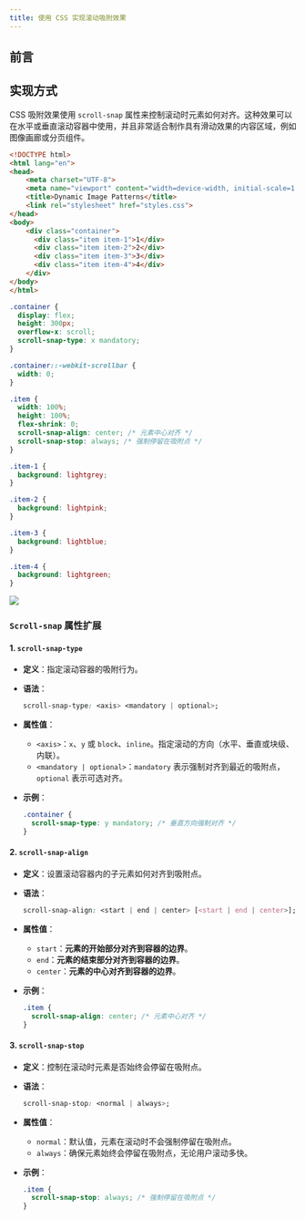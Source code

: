 ```yaml
---
title: 使用 CSS 实现滚动吸附效果
---
```


## 前言

## 实现方式

CSS 吸附效果使用 `scroll-snap` 属性来控制滚动时元素如何对齐。这种效果可以在水平或垂直滚动容器中使用，并且非常适合制作具有滑动效果的内容区域，例如图像画廊或分页组件。

```html
<!DOCTYPE html>
<html lang="en">
<head>
    <meta charset="UTF-8">
    <meta name="viewport" content="width=device-width, initial-scale=1.0">
    <title>Dynamic Image Patterns</title>
    <link rel="stylesheet" href="styles.css">
</head>
<body>
    <div class="container">
      <div class="item item-1">1</div>
      <div class="item item-2">2</div>
      <div class="item item-3">3</div>
      <div class="item item-4">4</div>
    </div>
</body>
</html>
```

```css
.container {
  display: flex;
  height: 300px;
  overflow-x: scroll;
  scroll-snap-type: x mandatory;
}

.container::-webkit-scrollbar {
  width: 0;
}

.item {
  width: 100%;
  height: 100%;
  flex-shrink: 0;
  scroll-snap-align: center; /* 元素中心对齐 */
  scroll-snap-stop: always; /* 强制停留在吸附点 */
}

.item-1 {
  background: lightgrey;
}

.item-2 {
  background: lightpink;
}

.item-3 {
  background: lightblue;
}

.item-4 {
  background: lightgreen;
}
```

![](https://s2.loli.net/2024/08/27/42ZcxJIyHh9A8ef.gif)

### `Scroll-snap` 属性扩展

#### 1. `scroll-snap-type`

- **定义**：指定滚动容器的吸附行为。

- **语法**：

  ```css
  scroll-snap-type: <axis> <mandatory | optional>;
  ```

- **属性值**：

  - `<axis>`：`x`、`y` 或 `block`、`inline`。指定滚动的方向（水平、垂直或块级、内联）。
  - `<mandatory | optional>`：`mandatory` 表示强制对齐到最近的吸附点，`optional` 表示可选对齐。

- **示例**：

  ```css
  .container {
    scroll-snap-type: y mandatory; /* 垂直方向强制对齐 */
  }
  ```

#### 2. `scroll-snap-align`

- **定义**：设置滚动容器内的子元素如何对齐到吸附点。

- **语法**：

  ```css
  scroll-snap-align: <start | end | center> [<start | end | center>];
  ```

- **属性值**：

  - `start`：**元素的开始部分对齐到容器的边界**。
  - `end`：**元素的结束部分对齐到容器的边界**。
  - `center`：**元素的中心对齐到容器的边界**。

- **示例**：

  ```css
  .item {
    scroll-snap-align: center; /* 元素中心对齐 */
  }
  ```

#### 3. `scroll-snap-stop`

- **定义**：控制在滚动时元素是否始终会停留在吸附点。

- **语法**：

  ```css
  scroll-snap-stop: <normal | always>;
  ```

- **属性值**：

  - `normal`：默认值，元素在滚动时不会强制停留在吸附点。
  - `always`：确保元素始终会停留在吸附点，无论用户滚动多快。

- **示例**：

  ```css
  .item {
    scroll-snap-stop: always; /* 强制停留在吸附点 */
  }
  ```